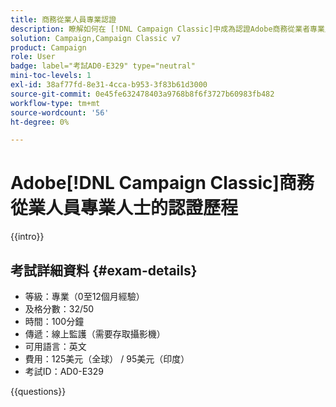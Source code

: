```yaml
---
title: 商務從業人員專業認證
description: 瞭解如何在 [!DNL Campaign Classic]中成為認證Adobe商務從業者專業人員。
solution: Campaign,Campaign Classic v7
product: Campaign
role: User
badge: label="考試AD0-E329" type="neutral"
mini-toc-levels: 1
exl-id: 38af77fd-8e31-4cca-b953-3f83b61d3000
source-git-commit: 0e45fe632478403a9768b8f6f3727b60983fb482
workflow-type: tm+mt
source-wordcount: '56'
ht-degree: 0%

---
```


# Adobe[!DNL Campaign Classic]商務從業人員專業人士的認證歷程

{{intro}}

## 考試詳細資料 {#exam-details}

* 等級：專業（0至12個月經驗）
* 及格分數：32/50
* 時間：100分鐘
* 傳遞：線上監護（需要存取攝影機）
* 可用語言：英文
* 費用：125美元（全球） / 95美元（印度）
* 考試ID：AD0-E329

{{questions}}
